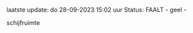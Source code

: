 laatste update: 
do 28-09-2023 15:02   uur 
Status: FAALT - geel - 
<div class="service Y">schijfruimte</div>
